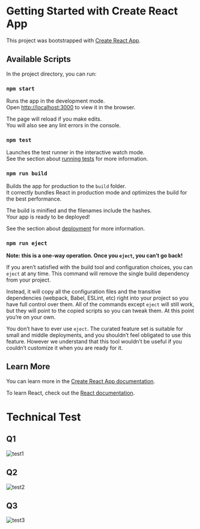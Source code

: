# Getting Started with Create React App

This project was bootstrapped with [Create React App](https://github.com/facebook/create-react-app).

## Available Scripts

In the project directory, you can run:

### `npm start`

Runs the app in the development mode.\
Open [http://localhost:3000](http://localhost:3000) to view it in the browser.

The page will reload if you make edits.\
You will also see any lint errors in the console.

### `npm test`

Launches the test runner in the interactive watch mode.\
See the section about [running tests](https://facebook.github.io/create-react-app/docs/running-tests) for more information.

### `npm run build`

Builds the app for production to the `build` folder.\
It correctly bundles React in production mode and optimizes the build for the best performance.

The build is minified and the filenames include the hashes.\
Your app is ready to be deployed!

See the section about [deployment](https://facebook.github.io/create-react-app/docs/deployment) for more information.

### `npm run eject`

**Note: this is a one-way operation. Once you `eject`, you can’t go back!**

If you aren’t satisfied with the build tool and configuration choices, you can `eject` at any time. This command will remove the single build dependency from your project.

Instead, it will copy all the configuration files and the transitive dependencies (webpack, Babel, ESLint, etc) right into your project so you have full control over them. All of the commands except `eject` will still work, but they will point to the copied scripts so you can tweak them. At this point you’re on your own.

You don’t have to ever use `eject`. The curated feature set is suitable for small and middle deployments, and you shouldn’t feel obligated to use this feature. However we understand that this tool wouldn’t be useful if you couldn’t customize it when you are ready for it.

## Learn More

You can learn more in the [Create React App documentation](https://facebook.github.io/create-react-app/docs/getting-started).

To learn React, check out the [React documentation](https://reactjs.org/).


# Technical Test

## Q1

<img src="https://github-production-user-asset-6210df.s3.amazonaws.com/39787908/311941813-06ec4cff-2c6b-410a-89e0-4ca78a0dbc72.png?X-Amz-Algorithm=AWS4-HMAC-SHA256&X-Amz-Credential=AKIAVCODYLSA53PQK4ZA%2F20240312%2Fus-east-1%2Fs3%2Faws4_request&X-Amz-Date=20240312T043453Z&X-Amz-Expires=300&X-Amz-Signature=2424882158930e01d3bf0f8acfa2c3530e6eddd33156876c9f6782f77999b083&X-Amz-SignedHeaders=host&actor_id=39787908&key_id=0&repo_id=612005972" alt="test1"/>

## Q2

<img src="https://github-production-user-asset-6210df.s3.amazonaws.com/39787908/311940533-2ff1f9a4-1386-47ff-b350-7a289bdce351.png?X-Amz-Algorithm=AWS4-HMAC-SHA256&X-Amz-Credential=AKIAVCODYLSA53PQK4ZA%2F20240312%2Fus-east-1%2Fs3%2Faws4_request&X-Amz-Date=20240312T042859Z&X-Amz-Expires=300&X-Amz-Signature=8c9af873dd7e5541a9a1c44310128f86957875be08e754c9c24de058f2443fa5&X-Amz-SignedHeaders=host&actor_id=39787908&key_id=0&repo_id=612005972" alt="test2"/>

## Q3

<img src="https://github-production-user-asset-6210df.s3.amazonaws.com/39787908/311941478-54400ec3-d2f8-4504-a30d-de533e88dc52.png?X-Amz-Algorithm=AWS4-HMAC-SHA256&X-Amz-Credential=AKIAVCODYLSA53PQK4ZA%2F20240312%2Fus-east-1%2Fs3%2Faws4_request&X-Amz-Date=20240312T043309Z&X-Amz-Expires=300&X-Amz-Signature=b361704b721b0686a8dcc6b79059d635ff4ead069a49c90c5a4062601bcc438c&X-Amz-SignedHeaders=host&actor_id=39787908&key_id=0&repo_id=612005972" alt="test3"/>

